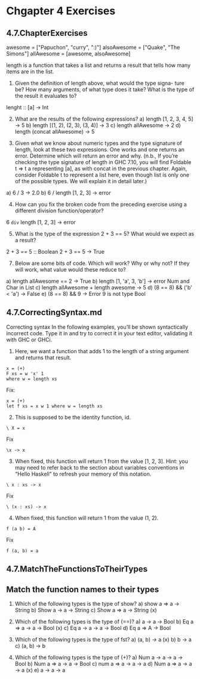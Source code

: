 # Chgapter 4 Exercises

## 4.7.ChapterExercises

awesome = ["Papuchon", "curry", ":)"]
alsoAwesome = ["Quake", "The Simons"]
allAwesome = [awesome, alsoAwesome]

length is a function that takes a list and returns a result that tells
how many items are in the list.

1. Given the definition of length above, what would the type signa-
ture be? How many arguments, of what type does it take? What
is the type of the result it evaluates to?

lenght :: [a] -> Int


2. What are the results of the following expressions?
a) length [1, 2, 3, 4, 5]                -> 5
b) length [(1, 2), (2, 3), (3, 4)]       -> 3 
c) length allAwesome                     -> 2
d) length (concat allAwesome)            -> 5

3. Given what we know about numeric types and the type signature
of length, look at these two expressions. One works and one
returns an error. Determine which will return an error and why.
(n.b., If you’re checking the type signature of length in GHC 7.10,
you will find Foldable t => t a representing [a], as with concat
in the previous chapter. Again, consider Foldable t to represent
a list here, even though list is only one of the possible types. We
will explain it in detail later.)

a) 6 / 3                -> 2.0
b) 6 / length [1, 2, 3] -> error

4. How can you fix the broken code from the preceding exercise
using a different division function/operator?

6 `div` length [1, 2, 3] -> error

5. What is the type of the expression 2 + 3 == 5? What would we
expect as a result?

2 + 3 == 5 :: Boolean 
2 + 3 == 5 -> True

7. Below are some bits of code. Which will work? Why or why
not? If they will work, what value would these reduce to?

a) length allAwesome == 2             -> True
b) length [1, 'a', 3, 'b']            -> error Num and Char in List
c) length allAwesome + length awesome -> 5
d) (8 == 8) && ('b' < 'a')            -> False
e) (8 == 8) && 9                      -> Error 9 is not type Bool

## 4.7.CorrectingSyntax.md

Correcting syntax
In the following examples, you’ll be shown syntactically incorrect
code. Type it in and try to correct it in your text editor, validating it
with GHC or GHCi.

1. Here, we want a function that adds 1 to the length of a string
argument and returns that result.

```
x = (+)
F xs = w 'x' 1
where w = length xs
```

Fix:

```
x = (+)
let f xs = x w 1 where w = length xs
```

2. This is supposed to be the identity function, id.

```
\ X = x
```

Fix

```
\x -> x
```


3. When fixed, this function will return 1 from the value [1, 2, 3].
Hint: you may need to refer back to the section about variables
conventions in “Hello Haskell” to refresh your memory of this
notation.

```
\ x : xs -> x
```

Fix

```
\ (x : xs) -> x
```

4. When fixed, this function will return 1 from the value (1, 2).

```
f (a b) = A
```

Fix

```
f (a, b) = a
```
## 4.7.MatchTheFunctionsToTheirTypes

## Match the function names to their types

1. Which of the following types is the type of show?
a) show a => a -> String
b) Show a -> a -> String
c) Show a => a -> String (x)

2. Which of the following types is the type of (==)?
a) a -> a -> Bool
b) Eq a => a -> a -> Bool (x)
c) Eq a -> a -> a -> Bool
d) Eq a => A -> Bool

3. Which of the following types is the type of fst?
a) (a, b) -> a (x)
b) b -> a
c) (a, b) -> b

4. Which of the following types is the type of (+)?
a) Num a -> a -> a -> Bool
b) Num a => a -> a -> Bool
c) num a => a -> a -> a
d) Num a => a -> a -> a   (x)
e) a -> a -> a


